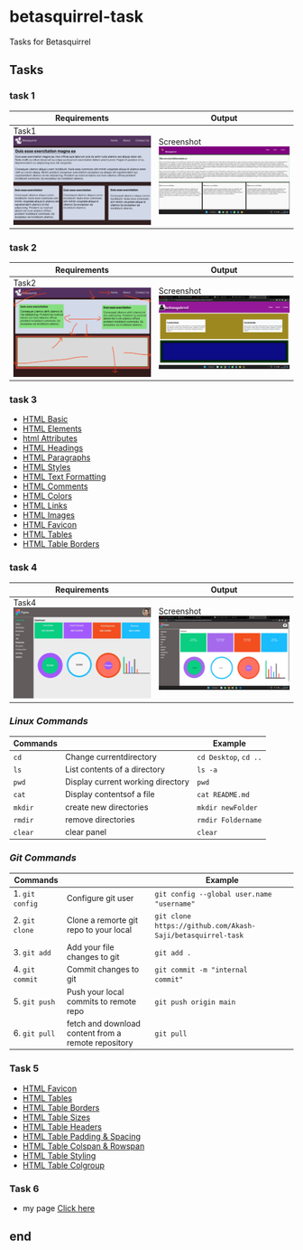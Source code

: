 # betasquirrel-task

Tasks for Betasquirrel

## Tasks

### **task 1**

| Requirements                             | Output                                                  |
| ---------------------------------------- | ------------------------------------------------------- |
| Task1 ![Task 1](Task-1/images/req1.jpg)  | Screenshot ![Screenshot](Task-1/images/Screenshot.png)  |

### **task 2**

| Requirements                            | Output                                                  |
| --------------------------------------- | ------------------------------------------------------- |
| Task2 ![Task 2](Task-2/images/req.jpg)  | Screenshot ![Screenshot](Task-2/images/Screenshot.png)  |

### **task 3**

- [HTML Basic](https://www.w3schools.com/html/default.asp)
- [HTML Elements](https://www.w3schools.com/html/html_basic.asp)
- [html Attributes](https://www.w3schools.com/html/html_attributes.asp)
- [HTML Headings](https://www.w3schools.com/html/html_headings.asp)
- [HTML Paragraphs](https://www.w3schools.com/html/html_paragraphs.asp)
- [HTML Styles](https://www.w3schools.com/html/html_styles.asp)
- [HTML Text Formatting](https://www.w3schools.com/html/html_formatting.asp)
- [HTML Comments](https://www.w3schools.com/html/html_comments.asp)
- [HTML Colors](https://www.w3schools.com/html/html_colors.asp)
- [HTML Links](https://www.w3schools.com/html/html_links.asp)
- [HTML Images](https://www.w3schools.com/html/html_images.asp)
- [HTML Favicon](https://www.w3schools.com/html/html_favicon.asp)
- [HTML Tables](https://www.w3schools.com/html/html_tables.asp)
- [HTML Table Borders](https://www.w3schools.com/html/html_table_borders.asp)

### **task 4**

| Requirements                              | Output                                           |
| ----------------------------------------- | ------------------------------------------------ |
| Task4 ![Task 4](Task-4/images/input.jpg)  | Screenshot ![Screenshot](Task-4/images/res.png)  |

### _Linux Commands_

| Commands |                                   | Example               |
| -------- | --------------------------------- | --------------------- |
| `cd`     | Change currentdirectory           | `cd Desktop`, `cd ..` |
| `ls`     | List contents of a directory      | `ls -a`               |
| `pwd`    | Display current working directory | `pwd`                 |
| `cat`    | Display contentsof a file         | `cat README.md`       |
| `mkdir`  | create new directories            | `mkdir newFolder`     |
| `rmdir`  | remove directories                | `rmdir Foldername`    |
| `clear`  | clear panel                       | `clear`               |

### _Git Commands_

| Commands        |                                                     | Example                                                     |
| --------------- | --------------------------------------------------- | ----------------------------------------------------------- |
| 1. `git config` | Configure git user                                  | `git config --global user.name "username"`                  |
| 2. `git clone`  | Clone a remorte git repo to your local              | `git clone https://github.com/Akash-Saji/betasquirrel-task` |
| 3. `git add`    | Add your file changes to git                        | `git add .`                                                 |
| 4. `git commit` | Commit changes to git                               | `git commit -m "internal    commit"`                        |
| 5. `git push`   | Push your local commits to remote repo              | `git push origin main`                                      |
| 6. `git pull`   | fetch and download content from a remote repository | `git pull`                                                  |

### Task 5

- [HTML Favicon](https://www.w3schools.com/html/html_favicon.asp)
- [HTML Tables](https://www.w3schools.com/html/html_tables.asp)
- [HTML Table Borders](https://www.w3schools.com/html/html_table_borders.asp)
- [HTML Table Sizes](https://www.w3schools.com/html/html_table_sizes.asp)
- [HTML Table Headers](https://www.w3schools.com/html/html_table_headers.asp)
- [HTML Table Padding & Spacing](https://www.w3schools.com/html/html_table_padding_spacing.asp)
- [HTML Table Colspan & Rowspan](https://www.w3schools.com/html/html_table_colspan_rowspan.asp)
- [HTML Table Styling](https://www.w3schools.com/html/html_table_styling.asp)
- [HTML Table Colgroup](https://www.w3schools.com/html/html_table_colgroup.asp)

### **Task 6**

- my page [Click here](https://akash-saji.github.io/betasquirrel-task/)

## end
